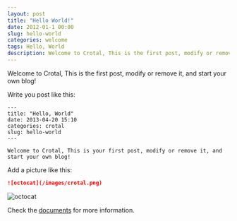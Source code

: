 ```yaml
---
layout: post
title: "Hello World!"
date: 2012-01-1 00:00
slug: hello-world
categories: welcome
tags: Hello, World
description: Welcome to Crotal, This is the first post, modify or remove it, and start your own blog!
---
```


Welcome to Crotal, This is the first post, modify or remove it, and start your own blog!

Write you post like this:

```
---
title: "Hello, World"
date: 2013-04-20 15:10
categories: crotal
slug: hello-world
---

Welcome to Crotal, This is your first post, modify or remove it, and start your own blog!
```

Add a picture like this:

```markdown
![octocat](/images/crotal.png)
```

![octocat](/images/crotal.png)

Check the <a href="http://crotal.org/docs/" target="_blank">documents</a> for more information.

